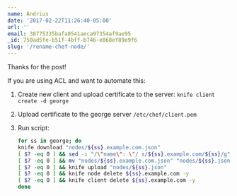 ```yaml
---
name: Andrius
date: '2017-02-22T11:26:40-05:00'
url: ''
email: 38775335bafa0541aeca97354af9ae95
_id: 750ad5fe-b51f-4bff-b746-e868ef89e9f6
slug: '/rename-chef-node/'
---
```


Thanks for the post!

If you are using ACL and want to automate this:

1.  Create new client and upload certificate to the server:
    `knife client create -d george`

2.  Upload certificate to the george server `/etc/chef/client.pem`

3.  Run script:

    ```bash
    for ss in george; do
    knife download "nodes/${ss}.example.com.json"
    [ $? -eq 0 ] && sed -i "/\"name\": \"/ s/${ss}.example.com/${ss}/g" "nodes/${ss}.example.com.json"
    [ $? -eq 0 ] && mv "nodes/${ss}.example.com.json" "nodes/${ss}.json"
    [ $? -eq 0 ] && knife upload "nodes/${ss}.json"
    [ $? -eq 0 ] && knife node delete ${ss}.example.com -y
    [ $? -eq 0 ] && knife client delete ${ss}.example.com -y
    done
    ```
